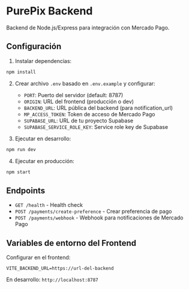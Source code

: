 # PurePix Backend

Backend de Node.js/Express para integración con Mercado Pago.

## Configuración

1. Instalar dependencias:
```bash
npm install
```

2. Crear archivo `.env` basado en `.env.example` y configurar:
   - `PORT`: Puerto del servidor (default: 8787)
   - `ORIGIN`: URL del frontend (producción o dev)
   - `BACKEND_URL`: URL pública del backend (para notification_url)
   - `MP_ACCESS_TOKEN`: Token de acceso de Mercado Pago
   - `SUPABASE_URL`: URL de tu proyecto Supabase
   - `SUPABASE_SERVICE_ROLE_KEY`: Service role key de Supabase

3. Ejecutar en desarrollo:
```bash
npm run dev
```

4. Ejecutar en producción:
```bash
npm start
```

## Endpoints

- `GET /health` - Health check
- `POST /payments/create-preference` - Crear preferencia de pago
- `POST /payments/webhook` - Webhook para notificaciones de Mercado Pago

## Variables de entorno del Frontend

Configurar en el frontend:
```
VITE_BACKEND_URL=https://url-del-backend
```

En desarrollo: `http://localhost:8787`
